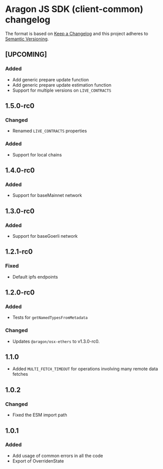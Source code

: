 # Aragon JS SDK (client-common) changelog

The format is based on [Keep a Changelog](http://keepachangelog.com/) and this
project adheres to [Semantic Versioning](http://semver.org/).

<!--
TEMPLATE:
(Leave "## [UPCOMING]" first and describe the changes below it)

### Added
- Feature 1, 2, 3

### Changed
- Change 1, 2, 3

### Fixed
- Fix 1, 2, 3
-->

## [UPCOMING]

### Added

- Add generic prepare update function
- Add generic prepare update estimation function
- Support for multiple versions on `LIVE_CONTRACTS`

## 1.5.0-rc0

### Changed

- Renamed `LIVE_CONTRACTS` properties

### Added

- Support for local chains

## 1.4.0-rc0

### Added

- Support for baseMainnet network

## 1.3.0-rc0

### Added

- Support for baseGoerli network

## 1.2.1-rc0

### Fixed

- Default ipfs endpoints

## 1.2.0-rc0

### Added

- Tests for `getNamedTypesFromMetadata`

### Changed

- Updates `@aragon/osx-ethers` to v1.3.0-rc0.

## 1.1.0

- Added `MULTI_FETCH_TIMEOUT` for operations involving many remote data fetches

## 1.0.2

### Changed

- Fixed the ESM import path

## 1.0.1

### Added

- Add usage of common errors in all the code
- Export of OverridenState
